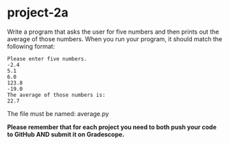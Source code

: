 # project-2a

Write a program that asks the user for five numbers and then prints out the average of those numbers.  When you run your program, it should match the following format:
```
Please enter five numbers.
-2.4
5.1
6.0
123.8
-19.0
The average of those numbers is:
22.7
```
The file must be named: average.py

**Please remember that for each project you need to both push your code to GitHub AND submit it on Gradescope.**
